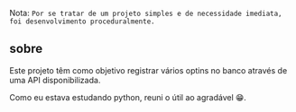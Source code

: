 Nota: `Por se tratar de um projeto simples e de necessidade imediata, foi desenvolvimento proceduralmente.`

## sobre

Este projeto têm como objetivo registrar vários optins no banco através de uma API disponibilizada. 

Como eu estava estudando python, reuni o útil ao agradável 😁. 